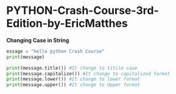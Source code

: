 # PYTHON-Crash-Course-3rd-Edition-by-EricMatthes

**Changing Case in String**
```python
essage = "hello python Crash Course"
print(message)

print(message.title()) #It change to titile case
print(message.capitalize()) #It change to capitalized format
print(message.lower()) #It change to lower format
print(message.upper()) #It change to Upper format
```
